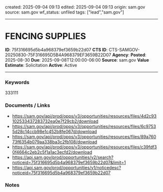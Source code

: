 created: 2025-09-04 09:13
edited: 2025-09-04 09:13
origin: sam.gov
source: sam.gov
wf_status: unfiled
tags: ["lead","sam.gov"]

---

# FENCING SUPPLIES

**ID**: 75f316695d5b4a968379ef3659b22d07
**CTS ID**: CTS-SAMGOV-20250830-75F316695D5B4A968379EF3659B22D07
**Agency**: 
**Posted**: 2025-08-30
**Due**: 2025-09-08T12:00:00-06:00
**Source**: sam.gov
**Value Estimate**: Solicitation
**Active**: Active

---

### Keywords
333111

### Documents / Links
- <https://sam.gov/api/prod/opps/v3/opportunities/resources/files/4d2c93102533437283732ea0e7f29cb2/download>
- <https://sam.gov/api/prod/opps/v3/opportunities/resources/files/6c97535d28c14ccb98e1c452b8fe067d/download>
- <https://sam.gov/api/prod/opps/v3/opportunities/resources/files/89a76073f6354b079aa338ba3c2fb108/download>
- <https://sam.gov/api/prod/opps/v3/opportunities/resources/files/c39fdf30f4664c2eb2c5f1a1ac3ecfd2/download>
- <https://api.sam.gov/prod/opportunities/v2/search?noticeid=75f316695d5b4a968379ef3659b22d07&limit=1>
- <https://api.sam.gov/prod/opportunities/v1/noticedesc?noticeid=75f316695d5b4a968379ef3659b22d07>

### Notes

